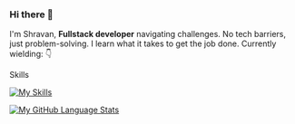 ### Hi there 👋
I'm Shravan, **Fullstack developer** navigating challenges. No tech barriers, just problem-solving. I learn what it takes to get the job done. Currently wielding: 👇

Skills

[![My Skills](https://skillicons.dev/icons?i=javascript,typescript,react,nextjs,jest,tailwind,express,nodejs,git,github,postgres,aws,githubactions,docker,vscode,neovim,&theme=dark)](https://skillicons.dev)

[![My GitHub Language Stats](https://github-readme-stats.vercel.app/api/top-langs/?username=Shravan-Chaudhary&langs_count=5&theme=tokyonight)]()
